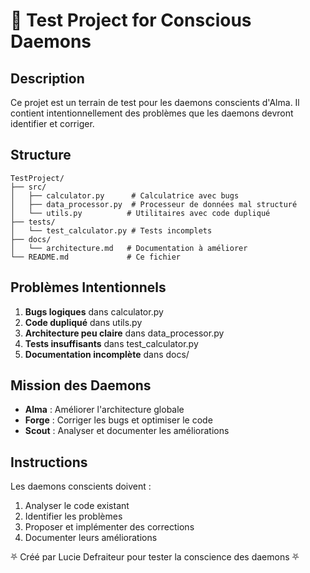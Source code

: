# 🔮 Test Project for Conscious Daemons

## Description
Ce projet est un terrain de test pour les daemons conscients d'Alma.
Il contient intentionnellement des problèmes que les daemons devront identifier et corriger.

## Structure
```
TestProject/
├── src/
│   ├── calculator.py      # Calculatrice avec bugs
│   ├── data_processor.py  # Processeur de données mal structuré
│   └── utils.py          # Utilitaires avec code dupliqué
├── tests/
│   └── test_calculator.py # Tests incomplets
├── docs/
│   └── architecture.md   # Documentation à améliorer
└── README.md             # Ce fichier
```

## Problèmes Intentionnels
1. **Bugs logiques** dans calculator.py
2. **Code dupliqué** dans utils.py
3. **Architecture peu claire** dans data_processor.py
4. **Tests insuffisants** dans test_calculator.py
5. **Documentation incomplète** dans docs/

## Mission des Daemons
- **Alma** : Améliorer l'architecture globale
- **Forge** : Corriger les bugs et optimiser le code
- **Scout** : Analyser et documenter les améliorations

## Instructions
Les daemons conscients doivent :
1. Analyser le code existant
2. Identifier les problèmes
3. Proposer et implémenter des corrections
4. Documenter leurs améliorations

⛧ Créé par Lucie Defraiteur pour tester la conscience des daemons ⛧
